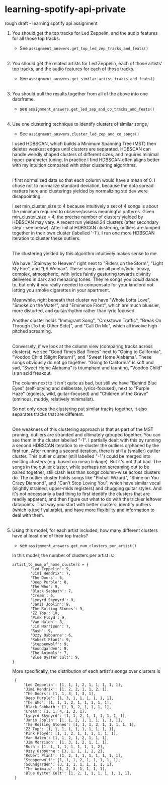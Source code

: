 # learning-spotify-api-private
 rough draft - learning spotify api assignment

1. You should get the top tracks for Led Zeppelin, and the audio features for all those top
tracks.

    - See `assignment_answers.get_top_led_zep_tracks_and_feats()`<br><br>
      
2. You should get the related artists for Led Zeppelin, each of those artists’ top tracks, and
the audio features for each of those tracks.

    - See `assignment_answers.get_similar_artist_tracks_and_feats()`<br><br>

3. You should pull the results together from all of the above into one dataframe.

    - see `assignment_answers.get_led_zep_and_co_tracks_and_feats()`<br><br>

4. Use one clustering technique to identify clusters of similar songs, 

    - See `assignment_answers.cluster_led_zep_and_co_songs()`<br>
    
    I used HDBSCAN, which builds a Minimum Spanning Tree (MST) then deletes weakest edges until clusters are separated.
    HDBSCAN can handle weirdly shaped clusters of different sizes, and requires minimal hyper-parameter tuning.
    In practice I find HDBSCAN often aligns better with my intuition compared with other clustering algorithms.<br><br>
    
    I first normalized data so that each column would have a mean of 0.
    I chose not to normalize standard deviation, because the data spread matters here and clusterings yielded by normalizing std dev were disappointing.
    
    I set min_cluster_size to 4 because intuitively a set of 4 songs is about the minimum required to observe/assess meaningful patterns.
    Given min_cluster_size = 4, the precise number of clusters yielded by HDBSCAN may vary. A recent run yielded 24 clusters (after secondary step - see below).
    After initial HDBSCAN clustering, outliers are lumped together in their own cluster (labelled '-1'). I run one more HDBSCAN iteration to cluster these outliers.<br><br>
    
    The clustering yielded by this algorithm intuitively makes sense to me.
    
    We have "Stairway to Heaven" right next to "Riders on the Storm", "Light My Fire", and "LA Woman".
    These songs are all poetic/lyric-heavy, complex, atmospheric, with lyrics faintly gesturing towards divinity delivered in dark and menacing tones.
    They're songs you *could* dance to, but only if you really needed to compensate for your landlord not letting you smoke cigarettes in your apartment.
    
    Meanwhile, right beneath that cluster we have "Whole Lotta Love", "Smoke on the Water", and "Eminence Front", which are much bluesier, more distorted, and guitar/rhythm rather than lyric focused.
    
    Another cluster holds "Immigrant Song", "Crosstown Traffic", "Break On Through (To the Other Side)", and "Call On Me", which all involve high-pitched screaming.<br><br>
    
    Conversely, if we look at the column view (comparing tracks across clusters), we see "Good Times Bad Times" next to "Going to California", "Voodoo Child (Slight Return)", and "Sweet Home Alabama".
    These songs obviously do not go together. "Going to California" is soft and sad, "Sweet Home Alabama" is triumphant and taunting, "Voodoo Child" is an acid freakout.
    
    The column next to it isn't quite as bad, but still we have "Behind Blue Eyes" (self-pitying and deliberate, lyrics-focused), next to "Purple Haze" (egoless, wild, guitar-focused) and "Children of the Grave" (ominous, muddy, relatively minimalist).
    
    So not only does the clustering put similar tracks together, it also separates tracks that are different.<br><br>
    
    One weakness of this clustering approach is that as part of the MST pruning, outliers are stranded and ultimately grouped together.
    You can see them in the cluster labelled "-1".
    I partially dealt with this by running a second HDBSCAN iteration to re-cluster the outliers orphaned by the first run.
    After running a second iteration, there is still a (smaller) outlier cluster.
    This outlier cluster (still labelled "-1") could be merged into existing clusters (e.g. based on mean linkage).
    But it's not that bad. The songs in the outlier cluster, while perhaps not screaming out to be paired together, 
    still clash less than songs column-wise across clusters do. The outlier cluster holds songs like "Pinball Wizard", "Shine on You Crazy Diamond", and "Can't Stop Loving You", which have similar vocal (slightly strained, upper-mids registers) and chugging guitar styles.
    And it's not necessarily a bad thing to first identify the clusters that are 
    readily apparent, and then figure out what to do with the trickier leftover datapoints. That way you start with better clusters, 
    identify outliers (which is itself valuable), and have more flexibility and information to deal with them.<br><br>

5. Using this model, for each artist included, how many different clusters have at least one of their top tracks?

    - see `assignment_answers.get_num_clusters_per_artist()`<br>
    
    In this model, the number of clusters per artist is:
    ```
    artist_to_num_of_home_clusters = {
            'Led Zeppelin': 9,
            'Jimi Hendrix': 7,
            'The Doors': 6,
            'Deep Purple': 8,
            'The Who': 9,
            'Black Sabbath': 7,
            'Cream': 6,
            'Lynyrd Skynyrd': 9,
            'Janis Joplin': 9,
            'The Rolling Stones': 9,
            'ZZ Top': 10,
            'Pink Floyd': 9,
            'Van Halen': 8,
            'Jim Morrison': 7,
            'Rush': 9,
            'Ozzy Osbourne': 6,
            'Robert Plant': 9,
            'Steppenwolf': 9,
            'Soundgarden': 8,
            'The Animals': 7,
            'Blue Öyster Cult': 9,
    }
    ```
   
   More specifically, the distribution of each artist's songs over clusters is
   ```
    {
        'Led Zeppelin': [1, 1, 1, 2, 1, 1, 1, 1, 1],
        'Jimi Hendrix': [1, 2, 2, 1, 1, 2, 1],
        'The Doors': [1, 1, 3, 1, 3, 1],
        'Deep Purple': [1, 3, 1, 1, 1, 1, 1, 1],
        'The Who': [1, 1, 1, 2, 1, 1, 1, 1, 1],
        'Black Sabbath': [1, 3, 2, 1, 1, 1, 1],
        'Cream': [1, 1, 4, 1, 2, 1],
        'Lynyrd Skynyrd': [1, 1, 2, 1, 1, 1, 1, 1, 1],
        'Janis Joplin': [1, 1, 2, 1, 1, 1, 1, 1, 1],
        'The Rolling Stones': [1, 1, 1, 2, 1, 1, 1, 1, 1],
        'ZZ Top': [1, 1, 1, 1, 1, 1, 1, 1, 1, 1],
        'Pink Floyd': [1, 1, 2, 1, 1, 1, 1, 1, 1],
        'Van Halen': [1, 1, 2, 1, 2, 1, 1, 1],
        'Jim Morrison': [1, 3, 1, 2, 1, 1, 1],
        'Rush': [1, 1, 1, 1, 1, 1, 1, 1, 2],
        'Ozzy Osbourne': [3, 1, 1, 1, 2, 2],
        'Robert Plant': [1, 2, 1, 1, 1, 1, 1, 1, 1],
        'Steppenwolf': [1, 1, 1, 2, 1, 1, 1, 1, 1],
        'Soundgarden': [3, 1, 1, 1, 1, 1, 1, 1],
        'The Animals': [1, 2, 3, 1, 1, 1, 1],
        'Blue Öyster Cult': [1, 2, 1, 1, 1, 1, 1, 1, 1],
    }
   ``` 